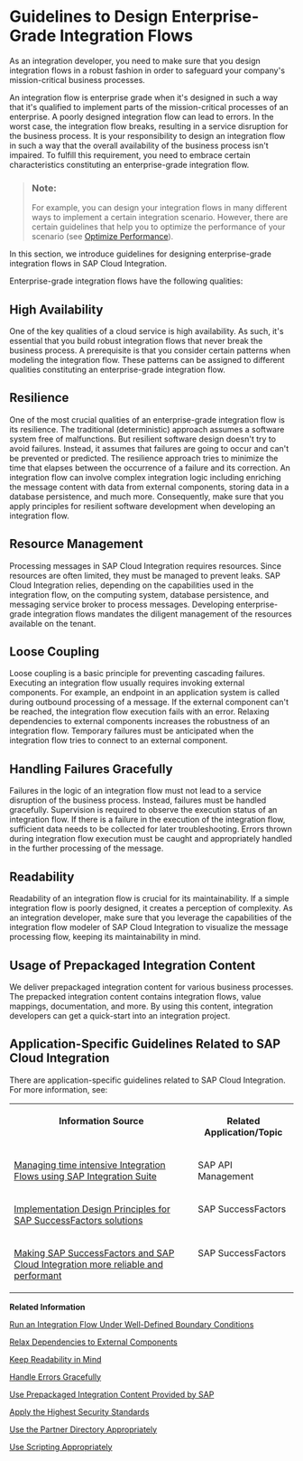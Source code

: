 <!-- loioa8cd981bd54440c7bbc0b09c21654f51 -->

# Guidelines to Design Enterprise-Grade Integration Flows

As an integration developer, you need to make sure that you design integration flows in a robust fashion in order to safeguard your company's mission-critical business processes.

An integration flow is enterprise grade when it's designed in such a way that it's qualified to implement parts of the mission-critical processes of an enterprise. A poorly designed integration flow can lead to errors. In the worst case, the integration flow breaks, resulting in a service disruption for the business process. It is your responsibility to design an integration flow in such a way that the overall availability of the business process isn't impaired. To fulfill this requirement, you need to embrace certain characteristics constituting an enterprise-grade integration flow.

> ### Note:  
> For example, you can design your integration flows in many different ways to implement a certain integration scenario. However, there are certain guidelines that help you to optimize the performance of your scenario \(see [Optimize Performance](optimize-performance-491c80d.md)\).

In this section, we introduce guidelines for designing enterprise-grade integration flows in SAP Cloud Integration.

Enterprise-grade integration flows have the following qualities:



<a name="loioa8cd981bd54440c7bbc0b09c21654f51__section_a2g_4nf_n3b"/>

## High Availability

One of the key qualities of a cloud service is high availability. As such, it's essential that you build robust integration flows that never break the business process. A prerequisite is that you consider certain patterns when modeling the integration flow. These patterns can be assigned to different qualities constituting an enterprise-grade integration flow.



<a name="loioa8cd981bd54440c7bbc0b09c21654f51__section_igs_snf_n3b"/>

## Resilience

One of the most crucial qualities of an enterprise-grade integration flow is its resilience. The traditional \(deterministic\) approach assumes a software system free of malfunctions. But resilient software design doesn't try to avoid failures. Instead, it assumes that failures are going to occur and can't be prevented or predicted. The resilience approach tries to minimize the time that elapses between the occurrence of a failure and its correction. An integration flow can involve complex integration logic including enriching the message content with data from external components, storing data in a database persistence, and much more. Consequently, make sure that you apply principles for resilient software development when developing an integration flow.



<a name="loioa8cd981bd54440c7bbc0b09c21654f51__section_pnj_14f_n3b"/>

## Resource Management

Processing messages in SAP Cloud Integration requires resources. Since resources are often limited, they must be managed to prevent leaks. SAP Cloud Integration relies, depending on the capabilities used in the integration flow, on the computing system, database persistence, and messaging service broker to process messages. Developing enterprise-grade integration flows mandates the diligent management of the resources available on the tenant.



<a name="loioa8cd981bd54440c7bbc0b09c21654f51__section_tfk_f4f_n3b"/>

## Loose Coupling

Loose coupling is a basic principle for preventing cascading failures. Executing an integration flow usually requires invoking external components. For example, an endpoint in an application system is called during outbound processing of a message. If the external component can't be reached, the integration flow execution fails with an error. Relaxing dependencies to external components increases the robustness of an integration flow. Temporary failures must be anticipated when the integration flow tries to connect to an external component.



<a name="loioa8cd981bd54440c7bbc0b09c21654f51__section_jt4_34f_n3b"/>

## Handling Failures Gracefully

Failures in the logic of an integration flow must not lead to a service disruption of the business process. Instead, failures must be handled gracefully. Supervision is required to observe the execution status of an integration flow. If there is a failure in the execution of the integration flow, sufficient data needs to be collected for later troubleshooting. Errors thrown during integration flow execution must be caught and appropriately handled in the further processing of the message.



<a name="loioa8cd981bd54440c7bbc0b09c21654f51__section_fj5_l4f_n3b"/>

## Readability

Readability of an integration flow is crucial for its maintainability. If a simple integration flow is poorly designed, it creates a perception of complexity. As an integration developer, make sure that you leverage the capabilities of the integration flow modeler of SAP Cloud Integration to visualize the message processing flow, keeping its maintainability in mind.



<a name="loioa8cd981bd54440c7bbc0b09c21654f51__section_fgm_t4f_n3b"/>

## Usage of Prepackaged Integration Content

We deliver prepackaged integration content for various business processes. The prepacked integration content contains integration flows, value mappings, documentation, and more. By using this content, integration developers can get a quick-start into an integration project.



<a name="loioa8cd981bd54440c7bbc0b09c21654f51__section_x3y_bmf_plb"/>

## Application-Specific Guidelines Related to SAP Cloud Integration

There are application-specific guidelines related to SAP Cloud Integration. For more information, see:


<table>
<tr>
<th valign="top">

Information Source



</th>
<th valign="top">

Related Application/Topic



</th>
</tr>
<tr>
<td valign="top">

[Managing time intensive Integration Flows using SAP Integration Suite](https://blogs.sap.com/2020/02/10/managing-time-intensive-integration-flows-using-sap-cloud-platform-integration-and-sap-api-management/) 



</td>
<td valign="top">

SAP API Management



</td>
</tr>
<tr>
<td valign="top">

[Implementation Design Principles for SAP SuccessFactors solutions](https://blogs.sap.com/2019/04/15/implementation-design-principles-idp-for-successfactors/) 



</td>
<td valign="top">

SAP SuccessFactors



</td>
</tr>
<tr>
<td valign="top">

[Making SAP SuccessFactors and SAP Cloud Integration more reliable and performant](https://blogs.sap.com/2020/09/23/making-sap-successfactors-and-sap-cloud-platform-integration-more-reliable-and-performant/) 



</td>
<td valign="top">

SAP SuccessFactors



</td>
</tr>
</table>

**Related Information**  


[Run an Integration Flow Under Well-Defined Boundary Conditions](run-an-integration-flow-under-well-defined-boundary-conditions-f8cf974.md "Developing enterprise-grade integration flows mandates the diligent management of the resources available on the customer tenant. Depending on the capabilities used in the integration flow, SAP Cloud Integration relies on the computing system, database persistence, and messaging service broker to process messages.")

[Relax Dependencies to External Components](relax-dependencies-to-external-components-3ea1e33.md "Calls to external components must be closely controlled. When you specify outbound processing of a message, anticipate a temporary unavailability of the called external component.")

[Keep Readability in Mind](keep-readability-in-mind-578fa77.md "Readability of the integration flow is crucial for its maintainability.")

[Handle Errors Gracefully](handle-errors-gracefully-42c95f7.md "Even well-designed integration flows sporadically break based on load, resource usage, and other factors. To prepare for such situations, extend the integration flow with the appropriate error handling.")

[Use Prepackaged Integration Content Provided by SAP](use-prepackaged-integration-content-provided-by-sap-95c68ce.md "SAP delivers prepackaged integration content out of the box that enables integration developers to get started quickly. These integration packages are created for some of the commonly used business processes.")

[Apply the Highest Security Standards](apply-the-highest-security-standards-201fd43.md "")

[Use the Partner Directory Appropriately](use-the-partner-directory-appropriately-6e00412.md "When designing business-to-business scenarios, you can use the Partner Directory to store information on business partners that are connected to the tenant in the context of a larger business network.")

[Use Scripting Appropriately](use-scripting-appropriately-d4dc13c.md "You can use the Script step to apply script operations on the message content.")

